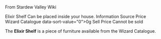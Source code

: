 From Stardew Valley Wiki

Elixir Shelf Can be placed inside your house. Information Source Price Wizard Catalogue data-sort-value="0"&gt;0g Sell Price Cannot be sold

The **Elixir Shelf** is a piece of furniture available from the Wizard Catalogue.